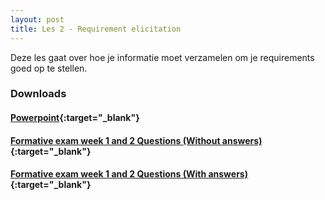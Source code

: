 ```yaml
---
layout: post
title: Les 2 - Requirement elicitation
---
```


Deze les gaat over hoe je informatie moet verzamelen om je requirements goed op te stellen.

### Downloads

#### [Powerpoint](https://drive.google.com/file/d/188NtUn1PBvyaLLyIGPxqrDlaK7-na26-/view?usp=sharing){:target="_blank"}

#### [Formative exam week 1 and 2 Questions (Without answers)](https://drive.google.com/open?id=1CAAZXGVfXks6WTClVMBFUW54ZNtP9AbD){:target="_blank"}

#### [Formative exam week 1 and 2 Questions (With answers)](https://drive.google.com/open?id=1YepLWvQhzwlHTocqSigo57VURAbQ57-u){:target="_blank"}